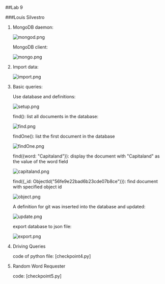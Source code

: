 ##Lab 9

###Louis Silvestro

1. MongoDB daemon:

   ![mongod.png](images/mongod.png)

   MongoDB client:
   
   ![mongo.png](images/mongo.png)

2. Import data:

   ![import.png](images/import.png)

3. Basic queries:

   Use database and definitions:

   ![setup.png](images/setup.png)

   find(): list all documents in the database:

   ![find.png](images/find.png)

   findOne(): list the first document in the database

   ![findOne.png](images/findOne.png)

   find({word: "Capitaland"}): display the document with "Capitaland" as the value of the word field

   ![capitaland.png](images/capitaland.png)

   find({_id: ObjectId("56fe9e22bad6b23cde07b8ce")}): find document with specified object id

   ![object.png](images/object.png)

   A definition for git was inserted into the database and updated:

   ![update.png](images/update.png)

   export database to json file:

   ![export.png](images/export.png)

4. Driving Queries

   code of python file: [checkpoint4.py]

5. Random Word Requester

   code: [checkpoint5.py]
